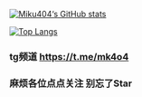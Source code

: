[![Miku404‘s GitHub stats](https://github-readme-stats.vercel.app/api?username=krisstibex&show_icons=true&count_private=true&theme=vue)](https://github.com/krisstibex/Profiles)

[![Top Langs](https://github-readme-stats.vercel.app/api/top-langs/?username=krisstibex&layout=compact&theme=vue)](https://github.com/krisstibex/404Zone)

### tg频道 https://t.me/mk4o4
### 麻烦各位点点关注 别忘了Star

